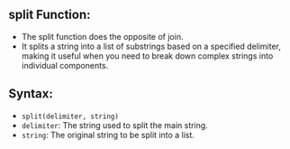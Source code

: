## split Function:
- The split function does the opposite of join.
- It splits a string into a list of substrings based on a specified delimiter, making it useful when you need to break down complex strings into individual components.

## Syntax:
- `split(delimiter, string)`
- `delimiter`: The string used to split the main string.
- `string`: The original string to be split into a list.